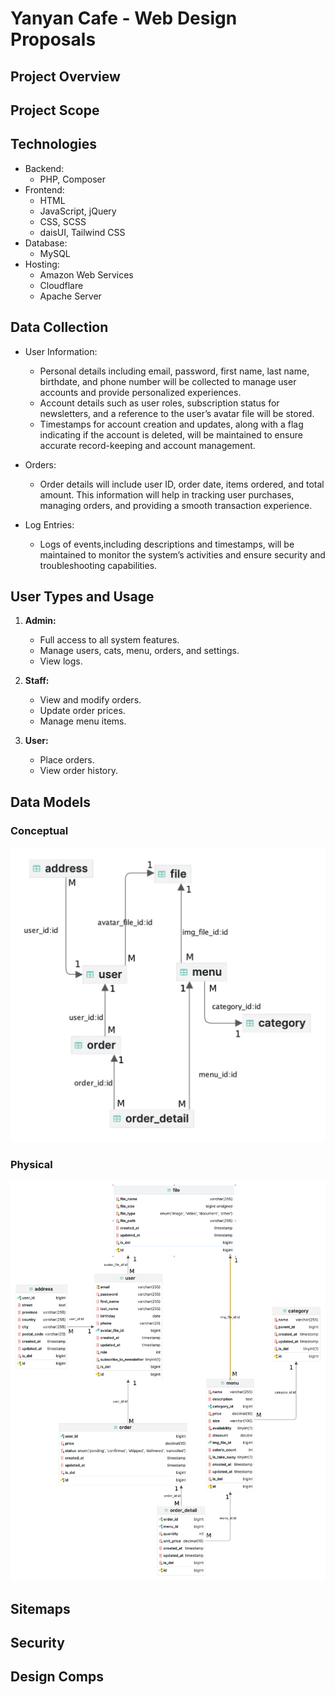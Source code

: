 # Yanyan Cafe - Web Design Proposals

## Project Overview

## Project Scope

## Technologies

- Backend:
    - PHP, Composer
- Frontend:
    - HTML
    - JavaScript, jQuery
    - CSS, SCSS
    - daisUI, Tailwind CSS
- Database:
    - MySQL
- Hosting:
    - Amazon Web Services
    - Cloudflare
    - Apache Server

## Data Collection

- User Information:
    - Personal details including email, password, first name, last name, birthdate, and phone number will be collected
      to manage user accounts and provide personalized experiences.
    - Account details such as user roles, subscription status for newsletters, and a reference to
      the user’s avatar file will be stored.
    - Timestamps for account creation and updates, along with a flag indicating if the account is deleted, will be
      maintained to ensure accurate record-keeping and account management.

- Orders:
    - Order details will include user ID, order date, items ordered, and total amount. This information will help in
      tracking user purchases, managing orders, and providing a smooth transaction experience.

- Log Entries:
    - Logs of events,including descriptions and timestamps, will be maintained to monitor the system’s activities and
      ensure security and troubleshooting capabilities.

## User Types and Usage

1. **Admin:**
    - Full access to all system features.
    - Manage users, cats, menu, orders, and settings.
    - View logs.

2. **Staff:**
    - View and modify orders.
    - Update order prices.
    - Manage menu items.

3. **User:**
    - Place orders.
    - View order history.

## Data Models

### Conceptual
![](./images/Conceptual-ERD.webp)

### Physical
![](./images/Physical-ERD.webp)

## Sitemaps

## Security

## Design Comps



